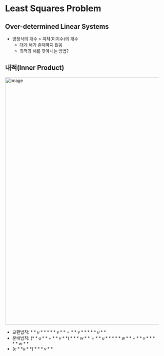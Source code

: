 # Least Squares Problem


## Over-determined Linear Systems

- 방정식의 개수 > 피처(미지수)의 개수
  - 대게 해가 존재하지 않음
  - 최적의 해를 찾아내는 방법?


## 내적(Inner Product) <br/>

<img width="811" alt="image" src="https://github.com/y100861/Linear_Algebra/assets/107607076/49e5d089-6148-4af0-bb5d-b27062210fea"> <br/>
- 교환법칙: $**u** * **v** = **v** * **u**$
- 분배법칙: $(**u** + **v**) * **w** = **u** * **w** + **v** * **w**$
- $(c **u**) * **v**$ 
